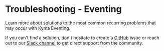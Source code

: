 # Troubleshooting - Eventing

Learn more about solutions to the most common recurring problems that may occur with Kyma Eventing.

If you can't find a solution, don't hesitate to create a [GitHub](https://github.com/kyma-project/kyma/issues) issue or reach out to our [Slack channel](http://slack.kyma-project.io/) to get direct support from the community.
